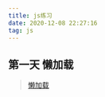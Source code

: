 ```yaml
---
title: js练习
date: 2020-12-08 22:27:16
tag: js
---
```


## 第一天 懒加载

> [懒加载](/js/jsTest/Test/01-lazyload "懒加载")
